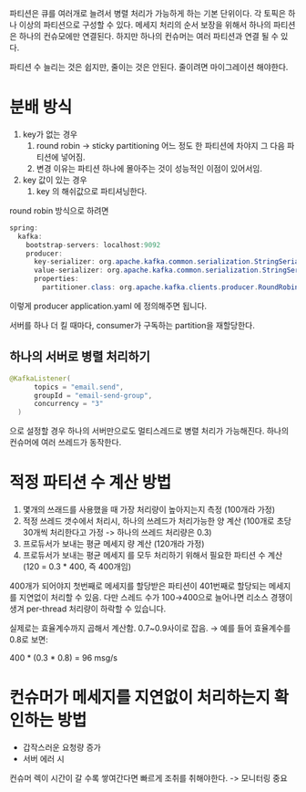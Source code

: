 파티션은 큐를 여러개로 늘려서 병렬 처리가 가능하게 하는 기본 단위이다.
각 토픽은 하나 이상의 파티션으로 구성할 수 있다.
메세지 처리의 순서 보장을 위해서 하나의 파티션은 하나의 컨슈모에만 연결된다. 하지만 하나의 컨슈머는 여러 파티션과 연결 될 수 있다.

파티션 수 늘리는 것은 쉽지만, 줄이는 것은 안된다. 
줄이려면 마이그레이션 해야한다. 


# 분배 방식
1) key가 없는 경우 
   1) round robin -> sticky partitioning 어느 정도 한 파티션에 차야지 그 다음 파티션에 넣어짐. 
   2) 변경 이유는 파티션 하나에 몰아주는 것이 성능적인 이점이 있어서임.  
2) key 값이 있는 경우
   1) key 의 해쉬값으로 파티셔닝한다.  

round robin 방식으로 하려면
```java
spring:
  kafka:
    bootstrap-servers: localhost:9092
    producer:
      key-serializer: org.apache.kafka.common.serialization.StringSerializer
      value-serializer: org.apache.kafka.common.serialization.StringSerializer
      properties:
        partitioner.class: org.apache.kafka.clients.producer.RoundRobinPartitioner
```
이렇게 producer application.yaml 에 정의해주면 됩니다. 

서버를 하나 더 킬 때마다, consumer가 구독하는 partition을 재할당한다. 

## 하나의 서버로 병렬 처리하기
```java
@KafkaListener(
      topics = "email.send",
      groupId = "email-send-group",
      concurrency = "3"
  )
```
으로 설정할 경우 하나의 서버만으로도 멀티스레드로 병렬 처리가 가능해진다. 
하나의 컨슈머에 여러 쓰레드가 동작한다. 


# 적정 파티션 수 계산 방법
1. 몇개의 쓰래드를 사용했을 때 가장 처리량이 높아지는지 측정 (100개라 가정)
2. 적정 쓰레드 갯수에서 처리시, 하나의 쓰레드가 처리가능한 양 계산 (100개로 초당 30개씩 처리한다고 가정 -> 하나의 쓰레드 처리량은 0.3)
3. 프로듀서가 보내는 평균 메세지 량 계산 (120개라 가정)
4. 프로듀서가 보내는 평균 메세지 를 모두 처리하기 위해서 필요한 파티션 수 계산(120 = 0.3 * 400, 즉 400개임)

400개가 되어야지 첫번째로 메세지를 할당받은 파티션이 401번째로 할당되는 메세지를 지연없이 처리할 수 있음.
다만 스레드 수가 100→400으로 늘어나면 리소스 경쟁이 생겨 per-thread 처리량이 하락할 수 있습니다.

실제로는 효율계수까지 곱해서 계산함. 0.7~0.9사이로 잡음.
→ 예를 들어 효율계수를 0.8로 보면:

400 * (0.3 * 0.8) = 96 msg/s

# 컨슈머가 메세지를 지연없이 처리하는지 확인하는 방법
- 갑작스러운 요청량 증가 
- 서버 에러 시 

컨슈머 렉이 시간이 갈 수록 쌓여간다면 빠르게 조취를 취해야한다. -> 모니터링 중요 